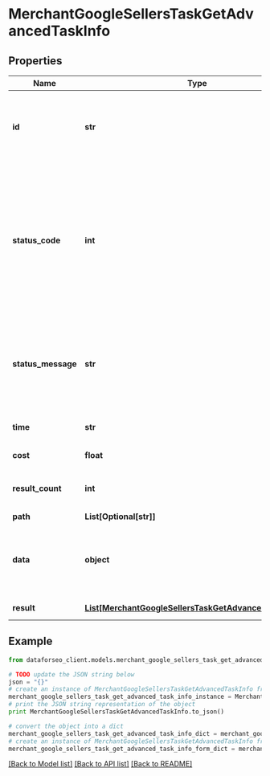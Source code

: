 # MerchantGoogleSellersTaskGetAdvancedTaskInfo


## Properties

Name | Type | Description | Notes
------------ | ------------- | ------------- | -------------
**id** | **str** | task identifier unique task identifier in our system in the UUID format | [optional] 
**status_code** | **int** | status code of the task generated by DataForSEO, can be within the following range: 10000-60000 you can find the full list of the response codes here | [optional] 
**status_message** | **str** | informational message of the task you can find the full list of general informational messages here | [optional] 
**time** | **str** | execution time, seconds | [optional] 
**cost** | **float** | total tasks cost, USD | [optional] 
**result_count** | **int** | number of elements in the result array | [optional] 
**path** | **List[Optional[str]]** | URL path | [optional] 
**data** | **object** | contains the same parameters that you specified in the POST request | [optional] 
**result** | [**List[MerchantGoogleSellersTaskGetAdvancedResultInfo]**](MerchantGoogleSellersTaskGetAdvancedResultInfo.md) | array of results | [optional] 

## Example

```python
from dataforseo_client.models.merchant_google_sellers_task_get_advanced_task_info import MerchantGoogleSellersTaskGetAdvancedTaskInfo

# TODO update the JSON string below
json = "{}"
# create an instance of MerchantGoogleSellersTaskGetAdvancedTaskInfo from a JSON string
merchant_google_sellers_task_get_advanced_task_info_instance = MerchantGoogleSellersTaskGetAdvancedTaskInfo.from_json(json)
# print the JSON string representation of the object
print MerchantGoogleSellersTaskGetAdvancedTaskInfo.to_json()

# convert the object into a dict
merchant_google_sellers_task_get_advanced_task_info_dict = merchant_google_sellers_task_get_advanced_task_info_instance.to_dict()
# create an instance of MerchantGoogleSellersTaskGetAdvancedTaskInfo from a dict
merchant_google_sellers_task_get_advanced_task_info_form_dict = merchant_google_sellers_task_get_advanced_task_info.from_dict(merchant_google_sellers_task_get_advanced_task_info_dict)
```
[[Back to Model list]](../README.md#documentation-for-models) [[Back to API list]](../README.md#documentation-for-api-endpoints) [[Back to README]](../README.md)


